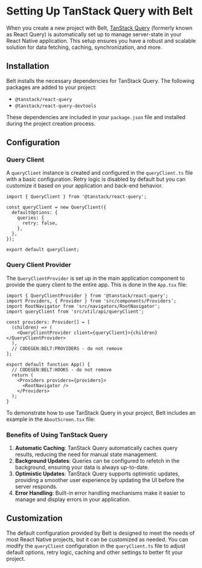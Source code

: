 # Setting Up TanStack Query with Belt

When you create a new project with Belt, [TanStack Query](https://tanstack.com/query/latest) (formerly known as React Query) is automatically set up to manage server-state in your React Native application. This setup ensures you have a robust and scalable solution for data fetching, caching, synchronization, and more.

## Installation

Belt installs the necessary dependencies for TanStack Query. The following packages are added to your project:

- `@tanstack/react-query`
- `@tanstack/react-query-devtools`

These dependencies are included in your `package.json` file and installed during the project creation process.

## Configuration

### Query Client

A `queryClient` instance is created and configured in the `queryClient.ts` file with a basic configuration. Retry logic is disabled by default but you can customize it based on your application and back-end behavior.

```tsx
import { QueryClient } from '@tanstack/react-query';

const queryClient = new QueryClient({
  defaultOptions: {
    queries: {
      retry: false,
    },
  },
});

export default queryClient;
```

### Query Client Provider

The `QueryClientProvider` is set up in the main application component to provide the query client to the entire app. This is done in the `App.tsx` file:

```tsx
import { QueryClientProvider } from '@tanstack/react-query';
import Providers, { Provider } from 'src/components/Providers';
import RootNavigator from 'src/navigators/RootNavigator';
import queryClient from 'src/util/api/queryClient';

const providers: Provider[] = [
  (children) => (
    <QueryClientProvider client={queryClient}>{children}</QueryClientProvider>
  ),
  // CODEGEN:BELT:PROVIDERS - do not remove
];

export default function App() {
  // CODEGEN:BELT:HOOKS - do not remove
  return (
    <Providers providers={providers}>
      <RootNavigator />
    </Providers>
  );
}
```

To demonstrate how to use TanStack Query in your project, Belt includes an example in the `AboutScreen.tsx` file:

### Benefits of Using TanStack Query

1. **Automatic Caching**: TanStack Query automatically caches query results, reducing the need for manual state management.
2. **Background Updates**: Queries can be configured to refetch in the background, ensuring your data is always up-to-date.
3. **Optimistic Updates**: TanStack Query supports optimistic updates, providing a smoother user experience by updating the UI before the server responds.
4. **Error Handling**: Built-in error handling mechanisms make it easier to manage and display errors in your application.

## Customization

The default configuration provided by Belt is designed to meet the needs of most React Native projects, but it can be customized as needed. You can modify the `queryClient` configuration in the `queryClient.ts` file to adjust default options, retry logic, caching and other settings to better fit your project.
